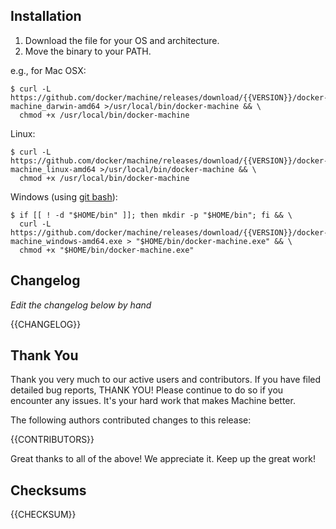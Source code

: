## Installation

1. Download the file for your OS and architecture.
2. Move the binary to your PATH.

e.g., for Mac OSX:

```console
$ curl -L https://github.com/docker/machine/releases/download/{{VERSION}}/docker-machine_darwin-amd64 >/usr/local/bin/docker-machine && \
  chmod +x /usr/local/bin/docker-machine
```

Linux:

```console
$ curl -L https://github.com/docker/machine/releases/download/{{VERSION}}/docker-machine_linux-amd64 >/usr/local/bin/docker-machine && \
  chmod +x /usr/local/bin/docker-machine
```

Windows (using [git bash](https://git-for-windows.github.io/)):

```console
$ if [[ ! -d "$HOME/bin" ]]; then mkdir -p "$HOME/bin"; fi && \
  curl -L https://github.com/docker/machine/releases/download/{{VERSION}}/docker-machine_windows-amd64.exe > "$HOME/bin/docker-machine.exe" && \
  chmod +x "$HOME/bin/docker-machine.exe"
```

## Changelog


*Edit the changelog below by hand*

{{CHANGELOG}}

## Thank You

Thank you very much to our active users and contributors.  If you have filed detailed bug reports, THANK YOU!  Please continue to do so if you encounter any issues.  It's your hard work that makes Machine better.

The following authors contributed changes to this release:

{{CONTRIBUTORS}}

Great thanks to all of the above!  We appreciate it.  Keep up the great work!


## Checksums

{{CHECKSUM}}

